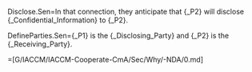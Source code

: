 Disclose.Sen=In that connection, they anticipate that {_P2} will disclose {_Confidential_Information} to {_P2}.

DefineParties.Sen={_P1} is the {_Disclosing_Party} and {_P2} is the {_Receiving_Party}.

=[G/IACCM/IACCM-Cooperate-CmA/Sec/Why/-NDA/0.md]
